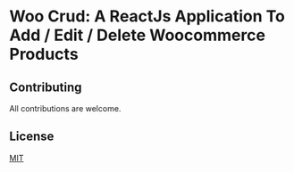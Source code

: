 # Woo Crud: A ReactJs Application To Add / Edit / Delete Woocommerce Products

## Contributing
All contributions are welcome.

## License
[MIT](https://choosealicense.com/licenses/mit/)